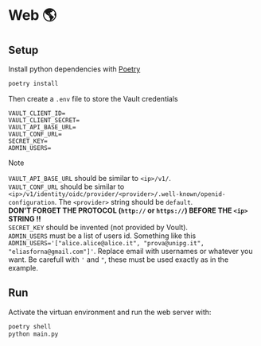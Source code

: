 # Web 🌎

## Setup

Install python dependencies with [Poetry](https://python-poetry.org/)

```bash
poetry install
```

Then create a `.env` file to store the Vault credentials

```
VAULT_CLIENT_ID=
VAULT_CLIENT_SECRET=
VAULT_API_BASE_URL=
VAULT_CONF_URL=
SECRET_KEY=
ADMIN_USERS=
```

> [!NOTE]
> `VAULT_API_BASE_URL` should be similar to `<ip>/v1/`.<br>
> `VAULT_CONF_URL` should be similar to `<ip>/v1/identity/oidc/provider/<provider>/.well-known/openid-configuration`. The `<provider>` string should be `default`.<br>
> **DON'T FORGET THE PROTOCOL (`http://` or `https://`) BEFORE THE `<ip>` STRING !!**<br>
> `SECRET_KEY` should be invented (not provided by Voult).<br>
> `ADMIN_USERS` must be a list of users id. Something like this `ADMIN_USERS='["alice.alice@alice.it", "prova@unipg.it", "eliasforna@gmail.com"]'`.
> Replace email with usernames or whatever you want. Be carefull with `'` and `"`, these must be used exactly as in the example.

## Run

Activate the virtuan environment and run the web server with:

```bash
poetry shell
python main.py
```
